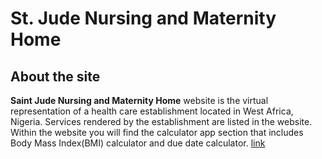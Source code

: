 # St. Jude Nursing and Maternity Home
## About the site
**Saint Jude Nursing and Maternity Home** website is the virtual representation of a health care establishment located in West Africa, Nigeria.
Services rendered by the establishment are listed in the website.
Within the website you will find the calculator app section that includes Body Mass Index(BMI) calculator and due date calculator.
[link](https://www.saintjudenmh.com)
